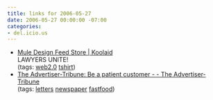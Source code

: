 ```yaml
---
title: links for 2006-05-27
date: 2006-05-27 00:00:00 -07:00
categories:
- del.icio.us
---
```


<ul class="delicious">
	<li>
		<div class="delicious-link"><a href="http://store.muledesign.com/shirts/koolaid.php">Mule Design Feed Store | Koolaid</a></div>
		<div class="delicious-extended">LAWYERS UNITE!</div>
		<div class="delicious-tags">(tags: <a href="http://del.icio.us/torrez/web2.0">web2.0</a> <a href="http://del.icio.us/torrez/tshirt">tshirt</a>)</div>
	</li>
	<li>
		<div class="delicious-link"><a href="http://advertiser-tribune.com/letters/story/0526202006_letlatham0526.asp">The Advertiser-Tribune: Be a patient customer - - The Advertiser-Tribune</a></div>
		<div class="delicious-tags">(tags: <a href="http://del.icio.us/torrez/letters">letters</a> <a href="http://del.icio.us/torrez/newspaper">newspaper</a> <a href="http://del.icio.us/torrez/fastfood">fastfood</a>)</div>
	</li>
</ul>
